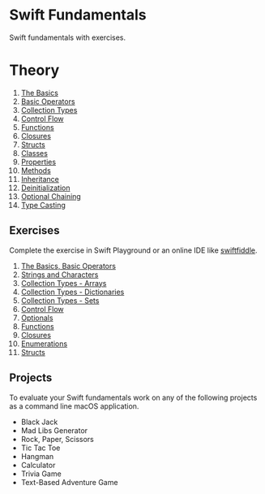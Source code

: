 # Swift Fundamentals

Swift fundamentals with exercises.

# Theory

1. [The Basics](https://github.com/geoter/Swift-Fundamentals/blob/main/theory/1.%20The%20Basics.md)
2. [Basic Operators](https://github.com/geoter/Swift-Fundamentals/blob/main/theory/2.%20Basic%20Operators.md)
3. [Collection Types](https://github.com/geoter/Swift-Fundamentals/blob/main/theory/4.%20Collection%20Types.md) 
4. [Control Flow](https://github.com/geoter/Swift-Fundamentals/blob/main/theory/5.%20Control%20Flow.md)
5. [Functions](https://github.com/geoter/Swift-Fundamentals/blob/main/theory/6.%20Functions.md)
6. [Closures](https://github.com/geoter/Swift-Fundamentals/blob/main/theory/7.%20Closures.md)
7. [Structs](https://github.com/geoter/Swift-Fundamentals/blob/main/theory/7.%20Structs.md)
8. [Classes](https://github.com/geoter/Swift-Fundamentals/blob/main/theory/8.%20Classes.md)
9. [Properties](https://github.com/geoter/Swift-Fundamentals/blob/main/theory/9.%20Properties.md)
10. [Methods](https://github.com/geoter/Swift-Fundamentals/blob/main/theory/10.%20Methods.md)
11. [Inheritance](https://github.com/geoter/Swift-Fundamentals/blob/main/theory/11.%20Inheritance.md)
12. [Deinitialization](https://github.com/geoter/Swift-Fundamentals/blob/main/theory/12.%20Deinitialization.md)
13. [Optional Chaining](https://github.com/geoter/Swift-Fundamentals/blob/main/theory/13.%20Optional%20Chaining.md)
14. [Type Casting](https://github.com/geoter/Swift-Fundamentals/blob/main/theory/15.%20Type%20Casting.md)


## Exercises

Complete the exercise in Swift Playground or an online IDE like [swiftfiddle](https://swiftfiddle.com). 

1. [The Basics, Basic Operators](https://github.com/alexpaul/Swift-Fundamentals/blob/main/The-Basics-Basic-Operators-Exercises.md)
1. [Strings and Characters](https://github.com/alexpaul/Swift-Fundamentals/blob/main/Strings-and-Characters-Exercises.md)
1. [Collection Types - Arrays](https://github.com/alexpaul/Swift-Fundamentals/blob/main/Collection-Types-Arrays.md)
1. [Collection Types - Dictionaries](https://github.com/alexpaul/Swift-Fundamentals/blob/main/Collection-Types-Dictionaries.md)
1. [Collection Types - Sets](https://github.com/alexpaul/Swift-Fundamentals/blob/main/Collection-Types-Sets.md)
1. [Control Flow](https://github.com/alexpaul/Swift-Fundamentals/blob/main/Control-Flow.md)
1. [Optionals](https://github.com/alexpaul/Swift-Fundamentals/blob/main/Optionals.md)
1. [Functions](https://github.com/alexpaul/Swift-Fundamentals/blob/main/Functions.md)
1. [Closures](https://github.com/alexpaul/Swift-Fundamentals/blob/main/Closures.md)
1. [Enumerations](https://github.com/alexpaul/Swift-Fundamentals/blob/main/Enumerations-Exercises.md)
1. [Structs](https://github.com/alexpaul/Swift-Fundamentals/blob/main/Structs.md)


## Projects 

To evaluate your Swift fundamentals work on any of the following projects as a command line macOS application. 

* Black Jack 
* Mad Libs Generator
* Rock, Paper, Scissors
* Tic Tac Toe 
* Hangman 
* Calculator
* Trivia Game
* Text-Based Adventure Game
